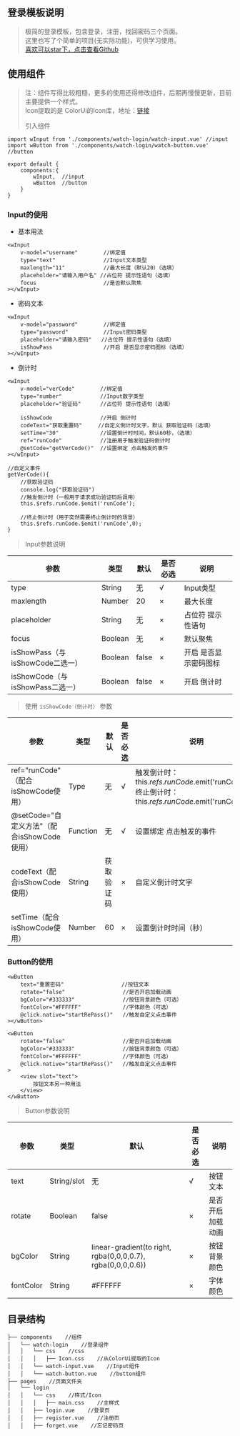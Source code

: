 
## 登录模板说明  

> 极简的登录模板，包含登录，注册，找回密码三个页面。  
> 这里也写了个简单的项目(无实际功能)，可供学习使用。  
> [喜欢可以star下，点击查看Github](https://github.com/AmosHuKe/Watch-Test)    

## 使用组件  
> 注：组件写得比较粗糙，更多的使用还得修改组件，后期再慢慢更新，目前主要提供一个样式。  
> Icon提取的是 ColorUi的Icon库，地址：[链接](http://demo.color-ui.com/h5.html#/pages/basics/icon)  
>    
> 引入组件  

```  
import wInput from './components/watch-login/watch-input.vue' //input
import wButton from './components/watch-login/watch-button.vue' //button

export default {
    components:{
        wInput,  //input
        wButton  //button
    }
}
```  

### Input的使用    

* 基本用法  

```
<wInput
    v-model="username"        //绑定值
    type="text"               //Input文本类型
    maxlength="11"            //最大长度（默认20）（选填）
    placeholder="请输入用户名" //占位符 提示性语句（选填）
    focus                     //是否默认聚焦
></wInput>
```

* 密码文本  

```
<wInput
    v-model="password"        //绑定值
    type="password"           //Input密码类型
    placeholder="请输入密码"   //占位符 提示性语句（选填）
    isShowPass                //开启 是否显示密码图标（选填）
></wInput>
```

* 倒计时

```
<wInput
    v-model="verCode"        //绑定值
    type="number"            //Input数字类型
    placeholder="验证码"      //占位符 提示性语句（选填）

    isShowCode               //开启 倒计时
    codeText="获取重置码"     //自定义倒计时文字，默认 获取验证码（选填）
    setTime="30"             //设置倒计时时间，默认60秒，（选填）
    ref="runCode"            //注册用于触发验证码倒计时
    @setCode="getVerCode()"  //设置绑定 点击触发的事件
></wInput>

//自定义事件
getVerCode(){
    //获取验证码
    console.log("获取验证码")
    //触发倒计时（一般用于请求成功验证码后调用）
    this.$refs.runCode.$emit('runCode');

    //终止倒计时（用于突然需要终止倒计时的场景）
    this.$refs.runCode.$emit('runCode',0);
}
```

> Input参数说明

| 参数 | 类型 | 默认 | 是否必选 | 说明 |  
|-----| ----- |----|----|----|  
| type | String | 无 | √ | Input类型 |  
| maxlength | Number | 20 | × | 最大长度 |  
| placeholder | String | 无 | × | 占位符 提示性语句 |  
| focus | Boolean | 无 | × | 默认聚焦 |  
| isShowPass（与isShowCode二选一） | Boolean | false | × | 开启 是否显示密码图标 |  
| isShowCode（与isShowPass二选一） | Boolean | false | × | 开启 倒计时 |  

> 使用 `isShowCode（倒计时）` 参数  

| 参数 | 类型 | 默认 | 是否必选 | 说明 |  
|-----|----|----|----|----|  
| ref="runCode" （配合isShowCode使用） | Type | 无 | √ | 触发倒计时：this.$refs.runCode.$emit('runCode');  <br>终止倒计时：this.$refs.runCode.$emit('runCode',0);  |  
| @setCode="自定义方法"（配合isShowCode使用） | Function | 无 | √ | 设置绑定 点击触发的事件 |  
| codeText（配合isShowCode使用）| String | 获取验证码 | × | 自定义倒计时文字 |  
| setTime（配合isShowCode使用） | Number | 60 | × | 设置倒计时时间（秒） |  



### Button的使用  

```
<wButton
    text="重置密码"                  //按钮文本
    rotate="false"                  //是否开启加载动画
    bgColor="#333333"               //按钮背景颜色（可选）
    fontColor="#FFFFFF"             //字体颜色（可选）
    @click.native="startRePass()"   //触发自定义点击事件
></wButton>

<wButton
    rotate="false"                  //是否开启加载动画
    bgColor="#333333"               //按钮背景颜色（可选）
    fontColor="#FFFFFF"             //字体颜色（可选）
    @click.native="startRePass()"   //触发自定义点击事件
>
    <view slot="text">
        按钮文本另一种用法
    </view>
</wButton>
```

> Button参数说明

| 参数 | 类型 | 默认 | 是否必选 | 说明 |  
|-----|----|----|----|----|  
| text | String/slot | 无 | √ | 按钮文本 |  
| rotate | Boolean | false | × | 是否开启加载动画 |  
| bgColor | String | linear-gradient(to right, rgba(0,0,0,0.7), rgba(0,0,0,0.6)) | × | 按钮背景颜色 |  
| fontColor | String | #FFFFFF | × | 字体颜色 |  


## 目录结构  
```
├── components    //组件
│   └── watch-login    //登录组件
│   │   └── css    //css
│   │   │   ├── Icon.css    //从ColorUi提取的Icon
│   │   └── watch-input.vue    //Input组件
│   │   └── watch-button.vue    //button组件
├── pages    //页面文件夹  
│   └── login
│   │   └── css    //样式/Icon
│   │   │   ├── main.css    //主样式
│   │   ├── login.vue    //登录页
│   │   ├── register.vue    //注册页
│   │   ├── forget.vue    //忘记密码页
```
